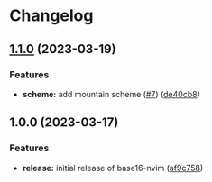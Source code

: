 # Changelog

## [1.1.0](https://github.com/freddiehaddad/base16-nvim/compare/v1.0.0...v1.1.0) (2023-03-19)


### Features

* **scheme:** add mountain scheme ([#7](https://github.com/freddiehaddad/base16-nvim/issues/7)) ([de40cb8](https://github.com/freddiehaddad/base16-nvim/commit/de40cb828f317665a5669fff59c28bb9afb8a90a))

## 1.0.0 (2023-03-17)


### Features

* **release:** initial release of base16-nvim ([af9c758](https://github.com/freddiehaddad/base16-nvim/commit/af9c75828f84ee4b200a402f59276dd48bff974a))
